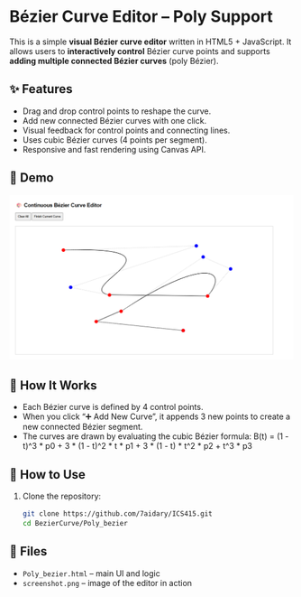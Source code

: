 # Bézier Curve Editor – Poly Support

This is a simple **visual Bézier curve editor** written in HTML5 + JavaScript. It allows users to **interactively control** Bézier curve points and supports **adding multiple connected Bézier curves** (poly Bézier).

## ✨ Features

- Drag and drop control points to reshape the curve.
- Add new connected Bézier curves with one click.
- Visual feedback for control points and connecting lines.
- Uses cubic Bézier curves (4 points per segment).
- Responsive and fast rendering using Canvas API.

## 📸 Demo

![screenshot](https://github.com/7aidary/ICS415/blob/115f7d612341ffca402494c0bfed0430e79065fa/BezierCurve/PolyBezier2.png)  

## 🧠 How It Works

- Each Bézier curve is defined by 4 control points.
- When you click “➕ Add New Curve”, it appends 3 new points to create a new connected Bézier segment.
- The curves are drawn by evaluating the cubic Bézier formula:
  B(t) = (1 - t)^3 * p0  + 3 * (1 - t)^2 * t * p1 + 3 * (1 - t) * t^2 * p2 + t^3 * p3



## 🔧 How to Use

1. Clone the repository:
   ```bash
   git clone https://github.com/7aidary/ICS415.git
   cd BezierCurve/Poly_bezier


## 📁 Files

- `Poly_bezier.html` – main UI and logic
- `screenshot.png` – image of the editor in action


